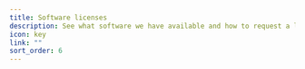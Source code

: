 ```yaml
---
title: Software licenses
description: See what software we have available and how to request a license
icon: key
link: ""
sort_order: 6
---
```

